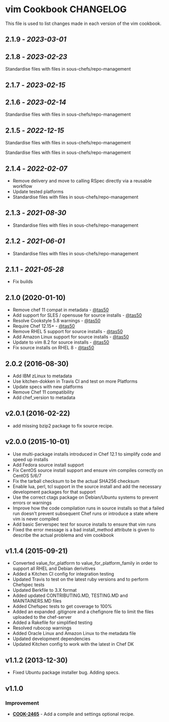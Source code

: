 # vim Cookbook CHANGELOG

This file is used to list changes made in each version of the vim cookbook.

## 2.1.9 - *2023-03-01*

## 2.1.8 - *2023-02-23*

Standardise files with files in sous-chefs/repo-management

## 2.1.7 - *2023-02-15*

## 2.1.6 - *2023-02-14*

Standardise files with files in sous-chefs/repo-management

## 2.1.5 - *2022-12-15*

Standardise files with files in sous-chefs/repo-management

Standardise files with files in sous-chefs/repo-management

## 2.1.4 - *2022-02-07*

- Remove delivery and move to calling RSpec directly via a reusable workflow
- Update tested platforms
- Standardise files with files in sous-chefs/repo-management

## 2.1.3 - *2021-08-30*

- Standardise files with files in sous-chefs/repo-management

## 2.1.2 - *2021-06-01*

- Standardise files with files in sous-chefs/repo-management

## 2.1.1 - *2021-05-28*

- Fix builds

## 2.1.0 (2020-01-10)

- Remove chef 11 compat in metadata - [@tas50](https://github.com/tas50)
- Add support for SLES / opensuse for source installs - [@tas50](https://github.com/tas50)
- Resolve Cookstyle 5.8 warnings - [@tas50](https://github.com/tas50)
- Require Chef 12.15+ - [@tas50](https://github.com/tas50)
- Remove RHEL 5 support for source installs - [@tas50](https://github.com/tas50)
- Add Amazon Linux support for source installs - [@tas50](https://github.com/tas50)
- Update to vim 8.2 for source installs - [@tas50](https://github.com/tas50)
- Fix source installs on RHEL 8 - [@tas50](https://github.com/tas50)

## 2.0.2 (2016-08-30)

- Add IBM zLinux to metadata
- Use kitchen-dokken in Travis CI and test on more Platforms
- Update specs with new platforms
- Remove Chef 11 compatibility
- Add chef_version to metadata

## v2.0.1 (2016-02-22)

- add missing bzip2 package to fix source recipe.

## v2.0.0 (2015-10-01)

- Use multi-package installs introduced in Chef 12.1 to simplify code and speed up installs
- Add Fedora source install support
- Fix CentOS source install support and ensure vim compiles correctly on CentOS 5/6/7
- Fix the tarball checksum to be the actual SHA256 checksum
- Enable lua, perl, tcl support in the source install and add the necessary development packages for that support
- Use the correct ctags package on Debian/Ubuntu systems to prevent errors or warnings
- Improve how the code compilation runs in source installs so that a failed run doesn't prevent subsequent Chef runs or introduce a state where vim is never compiled
- Add basic Serverspec test for source installs to ensure that vim runs
- Fixed the error message is a bad install_method attribute is given to describe the actual problema and vim cookbook

## v1.1.4 (2015-09-21)

- Converted value_for_platform to value_for_platform_family in order to support all RHEL and Debian derivitives
- Added a Kitchen CI config for integration testing
- Updated Travis to test on the latest ruby versions and to perform Chefspec tests
- Updated Berkfile to 3.X format
- Added updated CONTRIBUTING.MD, TESTING.MD and MAINTAINERS.MD files
- Added Chefspec tests to get coverage to 100%
- Added an expanded .gitignore and a chefignore file to limit the files uploaded to the chef-server
- Added a Rakefile for simplified testing
- Resolved rubocop warnings
- Added Oracle Linux and Amazon Linux to the metadata file
- Updated development dependencies
- Updated Kitchen config to work with the latest in Chef DK

## v1.1.2 (2013-12-30)

- Fixed Ubuntu package installer bug. Adding specs.

## v1.1.0

### Improvement

- **[COOK-2465](https://tickets.opscode.com/browse/COOK-2465)** - Add a compile and settings optional recipe.

